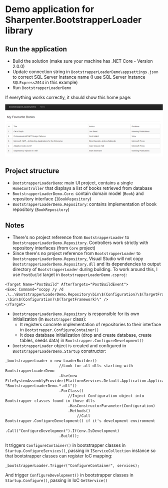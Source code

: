 # Demo application for Sharpenter.BootstrapperLoader library

## Run the application

- Build the solution (make sure your machine has .NET Core - Version 2.0.0)
- Update connection string in `BootstrapperLoaderDemo\appsettings.json` to correct SQL Server Instance name (I use SQL Server Instance `SQLExpress2014` in this example)
- Run `BootstrapperLoaderDemo`

If everything works correctly, it should show this home page:

![alt Home Page](https://raw.githubusercontent.com/hpcsc/BootstrapperLoaderDemo/master/images/HomePage.png)

## Project structure

- `BootstrapperLoaderDemo`: main UI project, contains a single `HomeController` that displays a list of books retrieved from database
- `BootstrapperLoaderDemo.Core`: contain domain model (`Book`) and repository interface (`IBookRepository`)
- `BootstrapperLoaderDemo.Repository`: contains implementation of book repository (`BookRepository`)

## Notes

- There's no project reference from `BootstrapperLoader` to `BootstrapperLoaderDemo.Repository`. Controllers work strictly with repository interfaces (from `Core` project)
- Since there's no project reference from `BootstrapperLoader` to `BootstrapperLoaderDemo.Repository`, Visual Studio will not copy `BootstrapperLoaderDemo.Repository.dll` and its dependencies to output directory of `BootstrapperLoader` during building. To work around this, I use `PostBuild` target in `BootstrapperLoaderDemo.csproj`:

```
<Target Name="PostBuild" AfterTargets="PostBuildEvent">
<Exec Command="xcopy /y /d .\..\BootstrapperLoaderDemo.Repository\bin\$(Configuration)\$(TargetFramework)\*.dll .\bin\$(Configuration)\$(TargetFramework)\" />
</Target>
```

- `BootstrapperLoaderDemo.Repository` is responsible for its own initialization (in `Bootstrapper` class):
  - It registers concrete implementation of repositories to their interface in `Bootstrapper.ConfigureContainer()`
  - It does database initialization (drop and create database, create tables, seeds data) in `Bootstrapper.ConfigureDevelopment()`
- `BootstrapperLoader` object is created and configured in `BootstrapperLoaderDemo.Startup` constructor:

```
_bootstrapperLoader = new LoaderBuilder()
                        //Look for all dlls starting with BootstrapperLoaderDemo
                        .Use(new FileSystemAssemblyProvider(PlatformServices.Default.Application.ApplicationBasePath, "BootstrapperLoaderDemo.*.dll"))
                        .ForClass()
                            //Inject Configuration object into Bootstrapper classes found in those dlls
                            .HasConstructorParameter(Configuration)
                            .Methods()
                                //Call Bootstrapper.ConfigureDevelopment() if it's development environment
                                .Call("ConfigureDevelopment").If(env.IsDevelopment)
                        .Build();
```

It triggers `ConfigureContainer()` in bootstrapper classes in `Startup.ConfigureServices()`, passing in `IServiceCollection` instance so that bootstrapper classes can register IoC mapping:

```
_bootstrapperLoader.Trigger("ConfigureContainer", services);
```

And trigger `ConfigureDevelopment()` in bootstrapper classes in `Startup.Configure()`, passing in IoC `GetService()`

